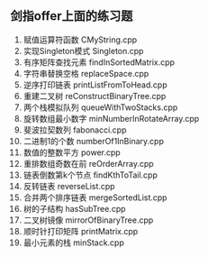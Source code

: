 ## 剑指offer上面的练习题

1. 赋值运算符函数 		CMyString.cpp
2. 实现Singleton模式	Singleton.cpp
3. 有序矩阵查找元素		findInSortedMatrix.cpp
4. 字符串替换空格		replaceSpace.cpp
5. 逆序打印链表			printListFromToHead.cpp
6. 重建二叉树			reConstructBinaryTree.cpp
7. 两个栈模拟队列		queueWithTwoStacks.cpp
8. 旋转数组最小数字		minNumberInRotateArray.cpp
9. 斐波拉契数列			fabonacci.cpp
10. 二进制1的个数		numberOf1InBinary.cpp
11. 数值的整数平方		power.cpp
14. 重排数组奇数在前		reOrderArray.cpp
15. 链表倒数第k个节点	findKthToTail.cpp
16. 反转链表				reverseList.cpp
17. 合并两个排序链表		mergeSortedList.cpp	
18. 树的子结构			hasSubTree.cpp
19. 二叉树镜像			mirrorOfBinaryTree.cpp
20. 顺时针打印矩阵		printMatrix.cpp
21. 最小元素的栈			minStack.cpp

